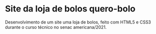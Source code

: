 # Site da loja de bolos quero-bolo
 Desenvolvimento de um site uma loja de bolos, feito com HTML5 e CSS3 durante o curso técnico no senac americana/2021.
